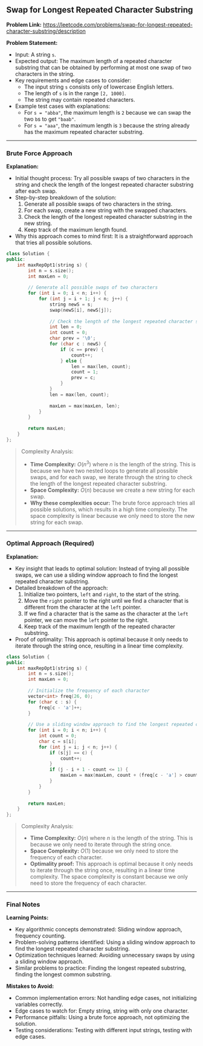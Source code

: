 ## Swap for Longest Repeated Character Substring

**Problem Link:** https://leetcode.com/problems/swap-for-longest-repeated-character-substring/description

**Problem Statement:**
- Input: A string `s`.
- Expected output: The maximum length of a repeated character substring that can be obtained by performing at most one swap of two characters in the string.
- Key requirements and edge cases to consider:
  - The input string `s` consists only of lowercase English letters.
  - The length of `s` is in the range `[2, 1000]`.
  - The string may contain repeated characters.
- Example test cases with explanations:
  - For `s = "abba"`, the maximum length is `2` because we can swap the two `b`s to get `"baab"`.
  - For `s = "aaa"`, the maximum length is `3` because the string already has the maximum repeated character substring.

---

### Brute Force Approach

**Explanation:**
- Initial thought process: Try all possible swaps of two characters in the string and check the length of the longest repeated character substring after each swap.
- Step-by-step breakdown of the solution:
  1. Generate all possible swaps of two characters in the string.
  2. For each swap, create a new string with the swapped characters.
  3. Check the length of the longest repeated character substring in the new string.
  4. Keep track of the maximum length found.
- Why this approach comes to mind first: It is a straightforward approach that tries all possible solutions.

```cpp
class Solution {
public:
    int maxRepOpt1(string s) {
        int n = s.size();
        int maxLen = 0;
        
        // Generate all possible swaps of two characters
        for (int i = 0; i < n; i++) {
            for (int j = i + 1; j < n; j++) {
                string newS = s;
                swap(newS[i], newS[j]);
                
                // Check the length of the longest repeated character substring in the new string
                int len = 0;
                int count = 0;
                char prev = '\0';
                for (char c : newS) {
                    if (c == prev) {
                        count++;
                    } else {
                        len = max(len, count);
                        count = 1;
                        prev = c;
                    }
                }
                len = max(len, count);
                
                maxLen = max(maxLen, len);
            }
        }
        
        return maxLen;
    }
};
```

> Complexity Analysis:
> - **Time Complexity:** $O(n^3)$ where $n$ is the length of the string. This is because we have two nested loops to generate all possible swaps, and for each swap, we iterate through the string to check the length of the longest repeated character substring.
> - **Space Complexity:** $O(n)$ because we create a new string for each swap.
> - **Why these complexities occur:** The brute force approach tries all possible solutions, which results in a high time complexity. The space complexity is linear because we only need to store the new string for each swap.

---

### Optimal Approach (Required)

**Explanation:**
- Key insight that leads to optimal solution: Instead of trying all possible swaps, we can use a sliding window approach to find the longest repeated character substring.
- Detailed breakdown of the approach:
  1. Initialize two pointers, `left` and `right`, to the start of the string.
  2. Move the `right` pointer to the right until we find a character that is different from the character at the `left` pointer.
  3. If we find a character that is the same as the character at the `left` pointer, we can move the `left` pointer to the right.
  4. Keep track of the maximum length of the repeated character substring.
- Proof of optimality: This approach is optimal because it only needs to iterate through the string once, resulting in a linear time complexity.

```cpp
class Solution {
public:
    int maxRepOpt1(string s) {
        int n = s.size();
        int maxLen = 0;
        
        // Initialize the frequency of each character
        vector<int> freq(26, 0);
        for (char c : s) {
            freq[c - 'a']++;
        }
        
        // Use a sliding window approach to find the longest repeated character substring
        for (int i = 0; i < n; i++) {
            int count = 0;
            char c = s[i];
            for (int j = i; j < n; j++) {
                if (s[j] == c) {
                    count++;
                }
                if (j - i + 1 - count <= 1) {
                    maxLen = max(maxLen, count + (freq[c - 'a'] > count ? 1 : 0));
                }
            }
        }
        
        return maxLen;
    }
};
```

> Complexity Analysis:
> - **Time Complexity:** $O(n)$ where $n$ is the length of the string. This is because we only need to iterate through the string once.
> - **Space Complexity:** $O(1)$ because we only need to store the frequency of each character.
> - **Optimality proof:** This approach is optimal because it only needs to iterate through the string once, resulting in a linear time complexity. The space complexity is constant because we only need to store the frequency of each character.

---

### Final Notes

**Learning Points:**
- Key algorithmic concepts demonstrated: Sliding window approach, frequency counting.
- Problem-solving patterns identified: Using a sliding window approach to find the longest repeated character substring.
- Optimization techniques learned: Avoiding unnecessary swaps by using a sliding window approach.
- Similar problems to practice: Finding the longest repeated substring, finding the longest common substring.

**Mistakes to Avoid:**
- Common implementation errors: Not handling edge cases, not initializing variables correctly.
- Edge cases to watch for: Empty string, string with only one character.
- Performance pitfalls: Using a brute force approach, not optimizing the solution.
- Testing considerations: Testing with different input strings, testing with edge cases.